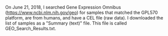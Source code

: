 On June 21, 2018, I searched Gene Expression Omnibus (https://www.ncbi.nlm.nih.gov/geo) for samples that matched the GPL570 platform, are from humans, and have a CEL file (raw data). I downloaded the list of samples as a "Summary (text)" file. This file is called GEO_Search_Results.txt.

